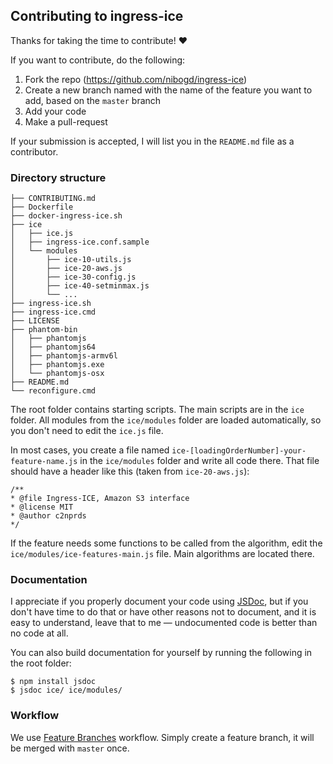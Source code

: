 ## Contributing to ingress-ice

Thanks for taking the time to contribute! :heart:

If you want to contribute, do the following:
 1. Fork the repo (https://github.com/nibogd/ingress-ice)
 2. Create a new branch named with the name of the feature you want to add, based on the `master` branch
 3. Add your code
 4. Make a pull-request

If your submission is accepted, I will list you in the `README.md` file as a contributor.

### Directory structure

```
├── CONTRIBUTING.md
├── Dockerfile
├── docker-ingress-ice.sh
├── ice
│   ├── ice.js
│   ├── ingress-ice.conf.sample
│   └── modules
│       ├── ice-10-utils.js
│       ├── ice-20-aws.js
│       ├── ice-30-config.js
│       ├── ice-40-setminmax.js
│       └── ...
├── ingress-ice.sh
├── ingress-ice.cmd
├── LICENSE
├── phantom-bin
│   ├── phantomjs
│   ├── phantomjs64
│   ├── phantomjs-armv6l
│   ├── phantomjs.exe
│   └── phantomjs-osx
├── README.md
└── reconfigure.cmd

```

The root folder contains starting scripts. The main scripts are in the `ice` folder. All modules from the `ice/modules` folder are loaded automatically, so you don't need to edit the `ice.js` file.

In most cases, you create a file named `ice-[loadingOrderNumber]-your-feature-name.js` in the `ice/modules` folder and write all code there. That file should have a header like this (taken from `ice-20-aws.js`):

```
/**
* @file Ingress-ICE, Amazon S3 interface
* @license MIT
* @author c2nprds
*/
```

If the feature needs some functions to be called from the algorithm, edit the `ice/modules/ice-features-main.js` file. Main algorithms are located there.

### Documentation

I appreciate if you properly document your code using [JSDoc](http://usejsdoc.org/), but if you don't have time to do that or have other reasons not to document, and it is easy to understand, leave that to me — undocumented code is better than no code at all.

You can also build documentation for yourself by running the following in the root folder:
```
$ npm install jsdoc
$ jsdoc ice/ ice/modules/
```

### Workflow

We use [Feature Branches](https://www.atlassian.com/git/tutorials/comparing-workflows/feature-branch-workflow) workflow. Simply create a feature branch, it will be merged with `master` once.
